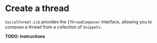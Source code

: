 # Create a thread

`SocialFormat.Lib` provides the `IThreadComposer` interface, allowing you to compose a thread from a collection of `Snippets`.

**TODO: instructions**